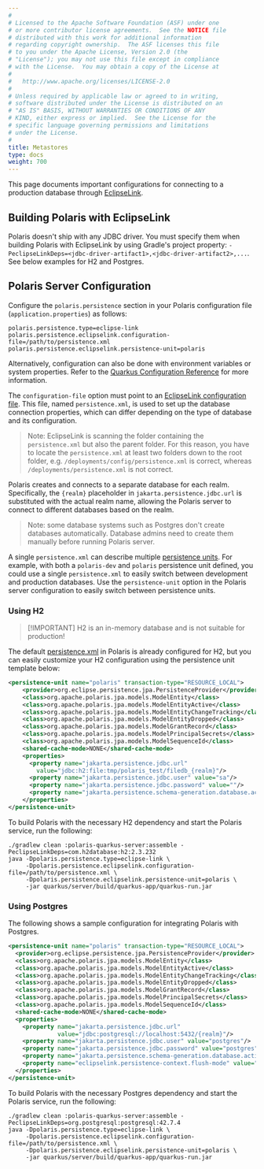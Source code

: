```yaml
---
#
# Licensed to the Apache Software Foundation (ASF) under one
# or more contributor license agreements.  See the NOTICE file
# distributed with this work for additional information
# regarding copyright ownership.  The ASF licenses this file
# to you under the Apache License, Version 2.0 (the
# "License"); you may not use this file except in compliance
# with the License.  You may obtain a copy of the License at
#
#   http://www.apache.org/licenses/LICENSE-2.0
#
# Unless required by applicable law or agreed to in writing,
# software distributed under the License is distributed on an
# "AS IS" BASIS, WITHOUT WARRANTIES OR CONDITIONS OF ANY
# KIND, either express or implied.  See the License for the
# specific language governing permissions and limitations
# under the License.
#
title: Metastores
type: docs
weight: 700
---
```


This page documents important configurations for connecting to a production database through [EclipseLink](https://eclipse.dev/eclipselink/).

## Building Polaris with EclipseLink

Polaris doesn't ship with any JDBC driver. You must specify them when building Polaris with
EclipseLink by using Gradle's project property:
`-PeclipseLinkDeps=<jdbc-driver-artifact1>,<jdbc-driver-artifact2>,...`. See below examples for H2
and Postgres.

## Polaris Server Configuration

Configure the `polaris.persistence` section in your Polaris configuration file
(`application.properties`) as follows:

```
polaris.persistence.type=eclipse-link
polaris.persistence.eclipselink.configuration-file=/path/to/persistence.xml
polaris.persistence.eclipselink.persistence-unit=polaris
```

Alternatively, configuration can also be done with environment variables or system properties. Refer
to the [Quarkus Configuration Reference] for more information.

The `configuration-file` option must point to an [EclipseLink configuration file]. This file, named
`persistence.xml`, is used to set up the database connection properties, which can differ depending
on the type of database and its configuration.

> Note: EclipseLink is scanning the folder containing the `persistence.xml` but also the parent folder. For this reason, you have to locate the `persistence.xml` at least two folders down to the root folder, e.g. `/deployments/config/persistence.xml` is correct, whereas `/deployments/persistence.xml` is not correct.

[Quarkus Configuration Reference]: https://quarkus.io/guides/config-reference
[EclipseLink configuration file]: https://eclipse.dev/eclipselink/documentation/2.5/solutions/testingjpa002.htm

Polaris creates and connects to a separate database for each realm. Specifically, the `{realm}` placeholder in `jakarta.persistence.jdbc.url` is substituted with the actual realm name, allowing the Polaris server to connect to different databases based on the realm.

> Note: some database systems such as Postgres don't create databases automatically. Database admins need to create them manually before running Polaris server.

A single `persistence.xml` can describe multiple [persistence units](https://eclipse.dev/eclipselink/documentation/2.6/concepts/app_dev001.htm). For example, with both a `polaris-dev` and `polaris` persistence unit defined, you could use a single `persistence.xml` to easily switch between development and production databases. Use the `persistence-unit` option in the Polaris server configuration to easily switch between persistence units.

### Using H2

> [!IMPORTANT] H2 is an in-memory database and is not suitable for production!

The default [persistence.xml] in Polaris is already configured for H2, but you can easily customize
your H2 configuration using the persistence unit template below:

[persistence.xml]: https://github.com/apache/polaris/blob/main/extension/persistence/eclipselink/src/main/resources/META-INF/persistence.xml

```xml
<persistence-unit name="polaris" transaction-type="RESOURCE_LOCAL">
    <provider>org.eclipse.persistence.jpa.PersistenceProvider</provider>
    <class>org.apache.polaris.jpa.models.ModelEntity</class>
    <class>org.apache.polaris.jpa.models.ModelEntityActive</class>
    <class>org.apache.polaris.jpa.models.ModelEntityChangeTracking</class>
    <class>org.apache.polaris.jpa.models.ModelEntityDropped</class>
    <class>org.apache.polaris.jpa.models.ModelGrantRecord</class>
    <class>org.apache.polaris.jpa.models.ModelPrincipalSecrets</class>
    <class>org.apache.polaris.jpa.models.ModelSequenceId</class>
    <shared-cache-mode>NONE</shared-cache-mode>
    <properties>
      <property name="jakarta.persistence.jdbc.url"
        value="jdbc:h2:file:tmp/polaris_test/filedb_{realm}"/>
      <property name="jakarta.persistence.jdbc.user" value="sa"/>
      <property name="jakarta.persistence.jdbc.password" value=""/>
      <property name="jakarta.persistence.schema-generation.database.action" value="create"/>
    </properties>
</persistence-unit>
```

To build Polaris with the necessary H2 dependency and start the Polaris service, run the following:

```shell
./gradlew clean :polaris-quarkus-server:assemble -PeclipseLinkDeps=com.h2database:h2:2.3.232
java -Dpolaris.persistence.type=eclipse-link \
     -Dpolaris.persistence.eclipselink.configuration-file=/path/to/persistence.xml \
     -Dpolaris.persistence.eclipselink.persistence-unit=polaris \
     -jar quarkus/server/build/quarkus-app/quarkus-run.jar
```

### Using Postgres

The following shows a sample configuration for integrating Polaris with Postgres.

```xml
<persistence-unit name="polaris" transaction-type="RESOURCE_LOCAL">
  <provider>org.eclipse.persistence.jpa.PersistenceProvider</provider>
  <class>org.apache.polaris.jpa.models.ModelEntity</class>
  <class>org.apache.polaris.jpa.models.ModelEntityActive</class>
  <class>org.apache.polaris.jpa.models.ModelEntityChangeTracking</class>
  <class>org.apache.polaris.jpa.models.ModelEntityDropped</class>
  <class>org.apache.polaris.jpa.models.ModelGrantRecord</class>
  <class>org.apache.polaris.jpa.models.ModelPrincipalSecrets</class>
  <class>org.apache.polaris.jpa.models.ModelSequenceId</class>
  <shared-cache-mode>NONE</shared-cache-mode>
  <properties>
    <property name="jakarta.persistence.jdbc.url"
              value="jdbc:postgresql://localhost:5432/{realm}"/>
    <property name="jakarta.persistence.jdbc.user" value="postgres"/>
    <property name="jakarta.persistence.jdbc.password" value="postgres"/>
    <property name="jakarta.persistence.schema-generation.database.action" value="create"/>
    <property name="eclipselink.persistence-context.flush-mode" value="auto"/>
  </properties>
</persistence-unit>
```

To build Polaris with the necessary Postgres dependency and start the Polaris service, run the following:

```shell
./gradlew clean :polaris-quarkus-server:assemble -PeclipseLinkDeps=org.postgresql:postgresql:42.7.4
java -Dpolaris.persistence.type=eclipse-link \
     -Dpolaris.persistence.eclipselink.configuration-file=/path/to/persistence.xml \
     -Dpolaris.persistence.eclipselink.persistence-unit=polaris \
     -jar quarkus/server/build/quarkus-app/quarkus-run.jar
```
